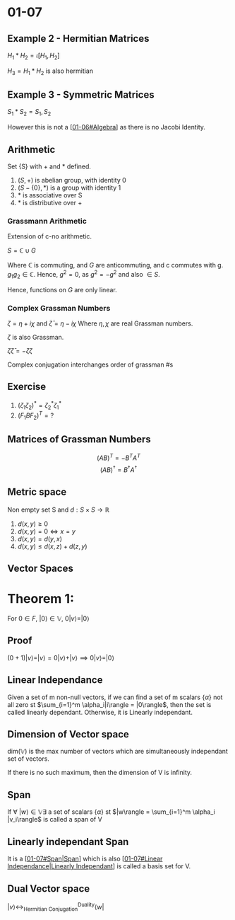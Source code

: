 # 01-07


## Example 2 - Hermitian Matrices

$H_1*H_2 = \iota [H_1, H_2]$

$H_3 = H_1 * H_2$ is also hermitian

## Example 3 - Symmetric Matrices

$S_1 * S_2 = {S_1, S_2}$

However this is not a [[01-06#Algebra]] as there is no Jacobi Identity.

## Arithmetic

Set {S} with + and * defined.

1. $(S, +)$ is abelian group, with identity 0
2. $(S - \{0\}, *)$ is a group with identity 1
3. \* is associative over S
4. \* is distributive over +

### Grassmann Arithmetic

Extension of c-no arithmetic.

$S = \mathbb C \cup G$

Where $\mathbb C$ is commuting, and $G$ are anticommuting, and c commutes with g. $g_1g_2 \in \mathbb{C}$. Hence, $g^2 = 0$, as $g^2 = -g^2$ and also $\in S$.

Hence, functions on $G$ are only linear.

### Complex Grassman Numbers

$\zeta = \eta + i\chi$ and $\bar\zeta = \eta-i\chi$
Where $\eta, \chi$  are real Grassman numbers.

${\zeta}$ is also Grassman.

$\zeta \bar\zeta = -\bar\zeta \zeta$

Complex conjugation interchanges order of grassman #s

## Exercise

1. $(\zeta_1\zeta_2)^* = \zeta_2^*\zeta_1^*$
2. $(F_1BF_2)^T = ?$

## Matrices of Grassman Numbers

$$(AB)^T = -B^TA^T$$
$$(AB)^\dagger = B^\dagger A^\dagger$$

## Metric space

Non empty set S and $d:S\times S\rightarrow\mathbb{R}$

1. $d(x,y) \ge 0$
2. $d(x,y) = 0 \iff x=y$
3. $d(x,y) = d(y,x)$
4. $d(x,y) \le d(x,z) + d(z,y)$
   
## Vector Spaces

# Theorem 1:

For $0\in F$, $|0\rangle \in \mathbb V$, $0|v\rangle = |0\rangle$

## Proof

$(0+1) |v\rangle = |v\rangle = 0|v\rangle +|v\rangle \implies 0|v\rangle = |0\rangle$

## Linear Independance

Given a set of m non-null vectors, if we can find a set of m scalars $\{\alpha\}$ not all zero st $\sum_{i=1}^m \alpha_i|i\rangle = |0\rangle$, then the set is called linearly dependant. Otherwise, it is Linearly independant.

## Dimension of Vector space

$\text{dim}(\mathbb V)$ is the max number of vectors which are simultaneously independant set of vectors.

If there is no such maximum, then the dimension of V is infinity.

## Span

If $\forall\ |w\rangle \in \mathbb V \exists$ a set of scalars $\{\alpha\}$ st 
$|w\rangle = \sum_{i=1}^m \alpha_i |v_i\rangle$ is called a span of V

## Linearly independant Span

It is a [[01-07#Span|Span]] which is also [[01-07#Linear Independance|Linearly Independant]] is called a basis set for V.

## Dual Vector space

$|v\rangle \leftrightarrow^{\text{Duality}}_{\text{Hermitian Conjugation}} \langle w|$

[//begin]: # "Autogenerated link references for markdown compatibility"
[01-06#Algebra]: 01-06 "01-06"
[01-07#Span|Span]: 01-07 "01-07"
[01-07#Linear Independance|Linearly Independant]: 01-07 "01-07"
[//end]: # "Autogenerated link references"